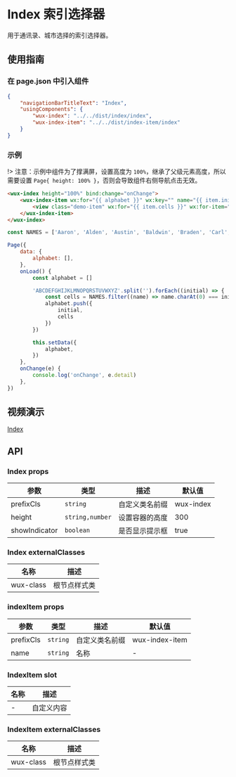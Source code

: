 # Index 索引选择器

用于通讯录、城市选择的索引选择器。

## 使用指南

### 在 page.json 中引入组件

```json
{
    "navigationBarTitleText": "Index",
    "usingComponents": {
        "wux-index": "../../dist/index/index",
        "wux-index-item": "../../dist/index-item/index"
    }
}
```

### 示例

!> 注意：示例中组件为了撑满屏，设置高度为 `100%`，继承了父级元素高度，所以需要设置 `Page{ height: 100% }`，否则会导致组件右侧导航点击无效。

```html
<wux-index height="100%" bind:change="onChange">
    <wux-index-item wx:for="{{ alphabet }}" wx:key="" name="{{ item.initial }}">
        <view class="demo-item" wx:for="{{ item.cells }}" wx:for-item="cell" wx:key="">{{ cell }}</view>
    </wux-index-item>
</wux-index>
```

```js
const NAMES = ['Aaron', 'Alden', 'Austin', 'Baldwin', 'Braden', 'Carl', 'Chandler', 'Clyde', 'David', 'Edgar', 'Elton', 'Floyd', 'Freeman', 'Gavin', 'Hector', 'Henry', 'Ian', 'Jason', 'Joshua', 'Kane', 'Lambert', 'Matthew', 'Morgan', 'Neville', 'Oliver', 'Oscar', 'Perry', 'Quinn', 'Ramsey', 'Scott', 'Seth', 'Spencer', 'Timothy', 'Todd', 'Trevor', 'Udolf', 'Victor', 'Vincent', 'Walton', 'Willis', 'Xavier', 'Yvonne', 'Zack', 'Zane']

Page({
    data: {
        alphabet: [],
    },
    onLoad() {
        const alphabet = []

        'ABCDEFGHIJKLMNOPQRSTUVWXYZ'.split('').forEach((initial) => {
            const cells = NAMES.filter((name) => name.charAt(0) === initial)
            alphabet.push({
                initial,
                cells
            })
        })

        this.setData({
            alphabet,
        })
    },
    onChange(e) {
        console.log('onChange', e.detail)
    },
})
```

## 视频演示

[Index](./_media/index.mp4 ':include :type=iframe width=375px height=667px')

## API

### Index props

| 参数 | 类型 | 描述 | 默认值 |
| --- | --- | --- | --- |
| prefixCls | `string` | 自定义类名前缀 | wux-index |
| height | <code>string,number</code> | 设置容器的高度 | 300 |
| showIndicator | `boolean` | 是否显示提示框 | true |

### Index externalClasses

| 名称 | 描述 |
| --- | --- |
| wux-class | 根节点样式类 |

### indexItem props

| 参数 | 类型 | 描述 | 默认值 |
| --- | --- | --- | --- |
| prefixCls | `string` | 自定义类名前缀 | wux-index-item |
| name | `string` | 名称 | - |

### IndexItem slot

| 名称 | 描述 |
| --- | --- |
| - | 自定义内容 |

### IndexItem externalClasses

| 名称 | 描述 |
| --- | --- |
| wux-class | 根节点样式类 |